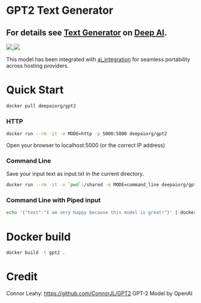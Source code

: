 # GPT2 Text Generator


## For details see [Text Generator](https://deepai.org/machine-learning-model/text-generator) on [Deep AI](https://deepai.org).

<p>
    <a href="https://cloud.docker.com/u/deepaiorg/repository/docker/deepaiorg/gpt2">
        <img src='https://img.shields.io/docker/cloud/automated/deepaiorg/gpt2.svg?style=plastic' />
        <img src='https://img.shields.io/docker/cloud/build/deepaiorg/gpt2.svg' />
    </a>
</p>

This model has been integrated with [ai_integration](https://github.com/deepai-org/ai_integration/blob/master/README.md) for seamless portability across hosting providers.


# Quick Start
```bash
docker pull deepaiorg/gpt2
```

### HTTP
```bash
docker run --rm -it -e MODE=http -p 5000:5000 deepaiorg/gpt2
```
Open your browser to localhost:5000 (or the correct IP address)

### Command Line
Save your input text as input.txt in the current directory.
```bash
docker run --rm -it -v `pwd`:/shared -e MODE=command_line deepaiorg/gpt2 --text /shared/input.txt
```

### Command Line with Piped input

```bash
echo '{"text":"I am very happy because this model is great!"}' | docker run -e MODE=test_inputs_dict_json --rm -i deepaiorg/gpt2
```

# Docker build
```bash
docker build -t gpt2 .
```

# Credit
Connor Leahy: https://github.com/ConnorJL/GPT2
GPT-2 Model by OpenAI
